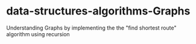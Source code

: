 # data-structures-algorithms-Graphs
Understanding Graphs by implementing the the "find shortest route" algorithm using recursion
